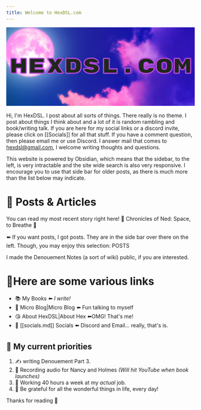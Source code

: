 ```yaml
---
title: Welcome to HexDSL.com
---
```


![HexDSL Banner](WebBanner.jpg)

Hi, I'm HexDSL. I post about all sorts of things. There really is no theme. I post about things I think about and a lot of it is random rambling and book/writing talk. If you are here for my social links or a discord invite, please click on [[Socials]] for all that stuff. If you have a comment question, then please email me or use Discord. I answer mail that comes to [hexdsl@gmail.com](mailto:hexdsl@gmail.com), I welcome writing thoughts and questions.

This website is powered by Obsidian, which means that the sidebar, to the left, is very intractable and the site wide search is also very responsive. I encourage you to use that side bar for older posts, as there is much more than the list below may indicate. 

# 📰 Posts & Articles
You can read my most recent story right here!
📖  Chronicles of Ned: Space, to Breathe 🚀

⬅️ If you want posts, I got posts. They are in the side bar over there on the left. 
Though, you may enjoy this selection:
POSTS
  
I made the Denouement Notes (a sort of wiki) public, if you are interested.  

# 🔗Here are some various links 
- 📚 My Books ⬅️ *I write!* 
- 🦠 Micro Blog|Micro Blog ⬅️ Fun talking to myself
- 😘 About HexDSL|About Hex ⬅️OMG! That's me! 
- 🦩 [[socials.md]]  Socials ⬅️ Discord and Email... really, that's is.

## 🌃 My current priorities
1. ✍️ writing Denouement Part 3. 
2. 📣 Recording audio for Nancy and Holmes *(Will hit YouTube when book launches)*
3. 💼 Working 40 hours a week at my *actual* job.
4. 🥰 Be grateful for all the wonderful things in life, every day! 

Thanks for reading 👋
